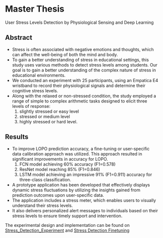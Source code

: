 # Master Thesis
User Stress Levels Detection by Physiological Sensing and Deep Learning

## Abstract

* Stress is often associated with negative emotions and thoughts, which can affect the well-being of both the mind and body.
* To gain a better understanding of stress in educational settings, this study uses various methods to detect stress levels among students. Our goal is to gain a better understanding of the complex nature of stress in educational environments.
* We conducted an experiment with 25 participants, using an Empatica E4 wristband to record their physiological signals and determine their cognitive stress levels.
* Along with the relaxed or non-stressed condition, the study employed a range of simple to complex arithmetic tasks designed to elicit three levels of response:
  1) slightly stressed or easy level
  2) stressed or medium level
  3) highly stressed or hard level.
 
## Results

* To improve LOPO prediction accuracy, a fine-tuning or user-specific data calibration approach was utilized. This approach resulted in significant improvements in accuracy for LOPO.
  1) FCN model achieving 60% accuracy (F1=0.578)
  2) ResNet model reaching 85% (F1=0.846)
  3) LSTM model achieving an impressive 91% (F1=0.911) accuracy for three-class classification.
* A prototype application has been developed that effectively displays dynamic stress fluctuations by utilizing the insights gained from prediction outcomes upon user-specific data.
* The application includes a stress meter, which enables users to visually understand their stress levels.
* It also delivers personalized alert messages to individuals based on their stress levels to ensure timely support and intervention.

The experimental design and implementation can be found on [Stress_Detection_Experiment](https://github.com/rashmi-ar/stress_detection_experiment) and [Stress Detection Finetuning](https://github.com/rashmi-ar/stress_detection_finetuning)

